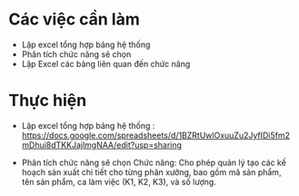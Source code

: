 # Các việc cần làm

- Lập excel tổng hợp bảng hệ thống
- Phân tích chức năng sẽ chọn
- Lập Excel các bảng liên quan đến chức năng

# Thực hiện

- Lập excel tổng hợp bảng hệ thống :
  https://docs.google.com/spreadsheets/d/1BZRtUwlOxuuZu2JyfIDi5fm2mDhui8dTKKJajlmgNAA/edit?usp=sharing

- Phân tích chức năng sẽ chọn
  Chức năng: Cho phép quản lý tạo các kế hoạch sản xuất chi tiết cho từng phân xưởng, bao gồm mã sản phẩm, tên sản phẩm, ca làm việc (K1, K2, K3), và số lượng.
 